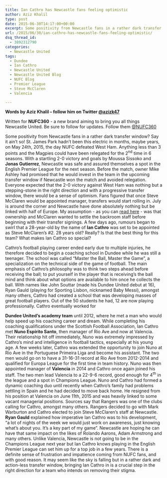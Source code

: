 ```yaml
---
title: Ian Cathro has Newcastle fans feeling optimistic
author: Aziz Khalil
type: post
date: 2015-06-30T14:17:00+00:00
excerpt: Some positivity from Newcastle fans in a rather dark transfer window? Say it ain’t so! St. James Park hadn’t been this electric in months, maybe years, on May 24..
url: /2015/06/30/ian-cathro-has-newcastle-fans-feeling-optimistic/
dsq_thread_id:
  - 3892312790
categories:
  - Newcastle United
tags:
  - Dundee
  - Ian Cathro
  - Newcastle United
  - Newcastle United Blog
  - NUFC Blog
  - Premier League
  - Steve McClaren
  - Valencia

---
```

**Words by Aziz Khalil – follow him on Twitter [@azizk47](https://twitter.com/azizk47")**

Written for **NUFC360** - a new brand aiming to bring you all things Newcastle United. Be sure to follow for updates. Follow them [@NUFC360](https://twitter.com/nufc360)

Some positivity from Newcastle fans in a rather dark transfer window? Say it ain’t so! St. James Park hadn’t been this electric in months, maybe years, on May 24th, 2015, the day NUFC defeated West Ham. Anything less than 3 points and the Magpies could have been relegated for the 2<sup>nd</sup> time in 6 seasons. With a startling 2-0 victory and goals by Moussa Sissoko and **Jonas Gutierrez**, Newcastle was safe and assured themselves a spot in the English Premier League for the next season. Before the match, owner Mike Ashley had promised that he would invest in the team in the upcoming transfer window if Newcastle won the match and avoided relegation. Everyone expected that the 2-0 victory against West Ham was nothing but a stepping-stone in the right direction and with a progressive transfer window, there would be a sense of optimism. Fans figured that once Steve McClaren would be appointed manager, transfers would start rolling in. July is around the corner and Newcastle have done absolutely nothing but be linked with half of Europe. My assumption - as you can [read here][1] - was that ownership and McClaren wanted to settle the backroom staff before beginning with their transfer signings. A few days ago, rumours began to swirl that a 28-year-old by the name of **Ian Cathro** was set to be appointed as Steve McClaren’s #2. 28 years old? Really? Is that the best thing for this team? What makes Ian Cathro so special? 

Cathro’s football playing career ended early due to multiple injuries, he therefore decided to begin a coaching school in Dundee while he was still a teenager. The school was called “Master the Ball, Master the Game”, a specialization on the technical side of the game of football. The main emphasis of Cathro’s philosophy was to think two steps ahead before receiving the ball; to put yourself in the player that is receiving’s the ball mind and think about what options are available to him once he collects the ball. With names like John Souttar (made his Dundee United debut at 16), Ryan Gauld (playing for Sporting Lisbon, nicknamed Baby Messi), amongst many others, Cathro had created a school that was developing masses of great football players. Out of the 50 students he had, 12 are now playing professionally. Cathro eventually worked for

**Dundee United’s academy team** until 2012, where he met a man who would help speed up his coaching career and dream. While completing his coaching qualifications under the Scottish Football Association, Ian Cathro met **Nuno Espírito Santo**, then manager of Rio Ave and now at Valencia. Their relationship hit off immediately, Nuno was extremely impressed by Cathro’s mind and intelligence in football tactics, especially at his young age. A few weeks later, Cathro was extended the opportunity to join Nuno at Rio Ave in the Portuguese Primeira Liga and become his assistant. The two men would go on to have a 31-16-31 record at Rio Ave from 2012-2014 and qualified for Europa League for the first time in team history. Nuno was then appointed manager of **Valencia** in 2014 and Cathro once again joined his staff. The two men lead Valencia to a 22-9-6 record, good enough for 4<sup>th</sup> in the league and a spot in Champions League. Nuno and Cathro had formed a dynamic coaching duo until recently when Cathro’s family had problems settling in Spain and he had decided to move back home. He resigned from his position at Valencia on June 11th, 2015 and was heavily linked to some vacant managerial positions. Sources say that Rangers was one of the clubs calling for Cathro, amongst many others. Rangers decided to go with Mark Warburton and Cathro elected to join Steve McClaren’s staff at Newcastle. **Ryan Gauld** explained how imperative Ian Cathro was to his development, “a lot of nights of the week we would just work on awareness, just knowing what’s about you. It’s a key part of my game”. Newcastle are hoping he can have that same impact on the likes of Rolando Aarons, Adam Armstrong and many others. Unlike Valencia, Newcastle is not going to be in the Champions League next year but Ian Cathro knows playing in the English Premier League can set him up for a top job in a few years. There is a definite sense of frustration and impatience coming from NUFC fans, and with good reason. It may seem like the sky is falling but in a rather dark and action-less transfer window, bringing Ian Cathro in is a crucial step in the right direction for a team who intends on removing their stigma.

 [1]: ttp://www.footballdigest.org/2015/06/23/what-is-it-with-newcastle-united-and-slow-moving-transfer-deals/
